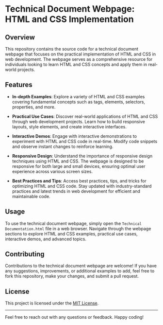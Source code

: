 # Technical Document Webpage: HTML and CSS Implementation

## Overview
This repository contains the source code for a technical document webpage that focuses on the practical implementation of HTML and CSS in web development. The webpage serves as a comprehensive resource for individuals looking to learn HTML and CSS concepts and apply them in real-world projects.

## Features
- **In-depth Examples**: Explore a variety of HTML and CSS examples covering fundamental concepts such as tags, elements, selectors, properties, and more.
  
- **Practical Use Cases**: Discover real-world applications of HTML and CSS through web development projects. Learn how to build responsive layouts, style elements, and create interactive interfaces.

- **Interactive Demos**: Engage with interactive demonstrations to experiment with HTML and CSS code in real-time. Modify code snippets and observe instant changes to reinforce learning.

- **Responsive Design**: Understand the importance of responsive design techniques using HTML and CSS. The webpage is designed to be responsive for both large and small devices, ensuring optimal user experience across various screen sizes.

- **Best Practices and Tips**: Access best practices, tips, and tricks for optimizing HTML and CSS code. Stay updated with industry-standard practices and latest trends in web development for efficient and maintainable code.

## Usage
To use the technical document webpage, simply open the `Technical Documentation.html` file in a web browser. Navigate through the webpage sections to explore HTML and CSS examples, practical use cases, interactive demos, and advanced topics.

## Contributing
Contributions to the technical document webpage are welcome! If you have any suggestions, improvements, or additional examples to add, feel free to fork this repository, make your changes, and submit a pull request.

## License
This project is licensed under the [MIT License](LICENSE).

---

Feel free to reach out with any questions or feedback. Happy coding!
